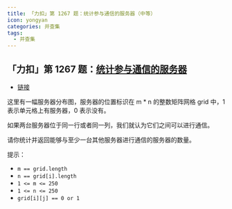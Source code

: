 ```yaml
---
title: 「力扣」第 1267 题：统计参与通信的服务器（中等）
icon: yongyan
categories: 并查集
tags:
  - 并查集
---
```


## 「力扣」第 1267 题：[统计参与通信的服务器](https://leetcode-cn.com/problems/count-servers-that-communicate/)

+ [链接](https://leetcode-cn.com/problems/count-servers-that-communicate)

这里有一幅服务器分布图，服务器的位置标识在 m * n 的整数矩阵网格 grid 中，1 表示单元格上有服务器，0 表示没有。

如果两台服务器位于同一行或者同一列，我们就认为它们之间可以进行通信。

请你统计并返回能够与至少一台其他服务器进行通信的服务器的数量。

提示：

+ `m == grid.length`
+ `n == grid[i].length`
+ `1 <= m <= 250`
+ `1 <= n <= 250`
+ `grid[i][j] == 0 or 1`

